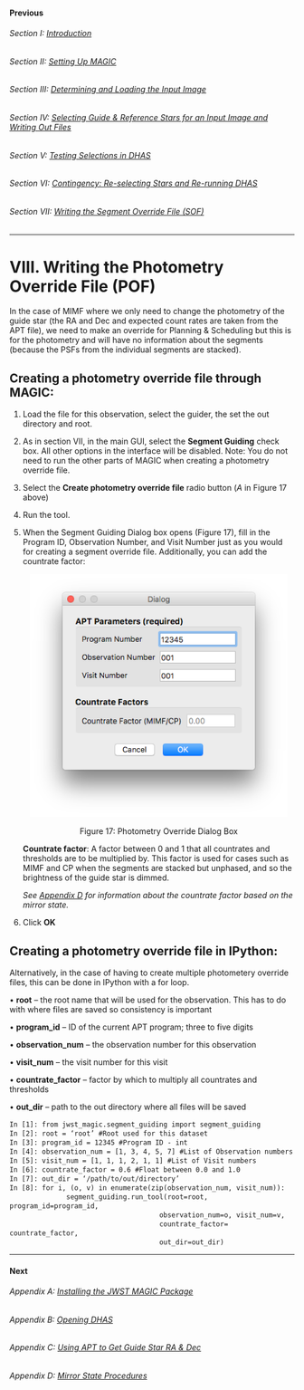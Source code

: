#### Previous

###### Section I: [Introduction](i_introduction.md)

###### Section II: [Setting Up MAGIC](ii_setting_up.md)

###### Section III: [Determining and Loading the Input Image](iii_determining_and_loading_the_input_image.md)

###### Section IV: [Selecting Guide & Reference Stars for an Input Image and Writing Out Files](iv_select_stars_and_write_files.md)

###### Section V: [Testing Selections in DHAS](v_testing_in_dhas.md)

###### Section VI: [Contingency: Re-selecting Stars and Re-running DHAS](vi_contingency_reselect_stars.md)

###### Section VII: [Writing the Segment Override File (SOF)](vii_write_sof.md)

-----------------------------------------

VIII.	Writing the Photometry Override File (POF)
================================================
In the case of MIMF where we only need to change the photometry of the guide star (the RA and Dec and expected count rates are taken from the APT file), we need to make an override for Planning & Scheduling but this is for the photometry and will have no information about the segments (because the PSFs from the individual segments are stacked). 



Creating a photometry override file through MAGIC:
--------------------------------------------------
1. Load the file for this observation, select the guider, the set the out directory and root.
2. As in section VII, in the main GUI, select the **Segment Guiding** check box. All other options in the interface will be disabled. Note: You do not need to run the other parts of MAGIC when creating a photometry override file.
3. Select the **Create photometry override file** radio button (*A* in Figure 17 above) 
4. Run the tool.
5. When the Segment Guiding Dialog box opens (Figure 17), fill in the Program ID, Observation Number, and Visit Number just as you would for creating a segment override file. Additionally, you can add the countrate factor:
   <p align="center">
      <img src ="./figs/figure17_photometry_override_dialog.png" alt="Photometry Override"/>
   </p>
   <p align="center">
      Figure 17: Photometry Override Dialog Box
   </p>
   
   **Countrate factor**: A factor between 0 and 1 that all countrates and thresholds are to be multiplied by. This factor is used for cases such as MIMF and CP when the segments are stacked but unphased, and so the brightness of the guide star is dimmed.  
   
   *See [Appendix D](appendix_d_mirror_states.md) for information about the countrate factor based on the mirror state.*
   
6. Click **OK**

Creating a photometry override file in IPython: 
--------------------------------------------------
Alternatively, in the case of having to create multiple photometery override files, this can be done in IPython with a for loop.

•	**root** – the root name that will be used for the observation. This has to do with where files are saved so consistency is important

•	**program_id** – ID of the current APT program; three to five digits

•	**observation_num** – the observation number for this observation

•	**visit_num** – the visit number for this visit

•	**countrate_factor** – factor by which to multiply all countrates and thresholds

•	**out_dir** – path to the out directory where all files will be saved

    In [1]: from jwst_magic.segment_guiding import segment_guiding
    In [2]: root = ‘root’ #Root used for this dataset
    In [3]: program_id = 12345 #Program ID - int
    In [4]: observation_num = [1, 3, 4, 5, 7] #List of Observation numbers
    In [5]: visit_num = [1, 1, 1, 2, 1, 1] #List of Visit numbers
    In [6]: countrate_factor = 0.6 #Float between 0.0 and 1.0
    In [7]: out_dir = ‘/path/to/out/directory’
    In [8]: for i, (o, v) in enumerate(zip(observation_num, visit_num)):
	              segment_guiding.run_tool(root=root, program_id=program_id, 
                                         observation_num=o, visit_num=v, 
                                         countrate_factor= countrate_factor, 
                                         out_dir=out_dir)   


---------------------------------
#### Next

###### Appendix A: [Installing the JWST MAGIC Package](appendix_a_install_magic.md)

###### Appendix B: [Opening DHAS](appedix_b_opening_dhas.md)

###### Appendix C: [Using APT to Get Guide Star RA & Dec](appedix_c_apt.md)

###### Appendix D: [Mirror State Procedures](appendix_d_mirror_states.md)
